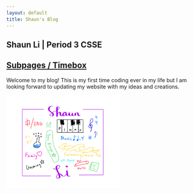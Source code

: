 ```yaml
---
layout: default
title: Shaun's Blog
---
```



## Shaun Li | Period 3 CSSE

## [Subpages / Timebox](http://0.0.0.0:4200/student/schedule)

Welcome to my blog! This is my first time coding ever in my life but I am looking forward to updating my website with my ideas and creations. 

<img src="images/IMG_0111.jpg" width="300"/>
